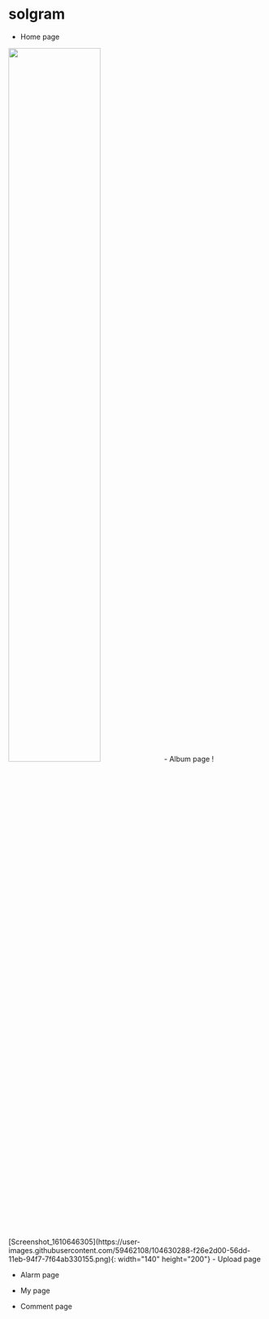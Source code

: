 # solgram

- Home page
<img src="![Screenshot_1610646285](https://user-images.githubusercontent.com/59462108/104629871-6b20b980-56dd-11eb-9ba9-82b0c0ab0c46.png)" width="60%">
- Album page
![Screenshot_1610646305](https://user-images.githubusercontent.com/59462108/104630288-f26e2d00-56dd-11eb-94f7-7f64ab330155.png){: width="140" height="200"}
- Upload page

- Alarm page

- My page

- Comment page
